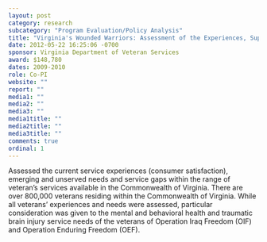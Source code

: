 ```yaml
---
layout: post
category: research
subcategory: "Program Evaluation/Policy Analysis"
title: "Virginia's Wounded Warriors: Assessment of the Experiences, Supportive Service Needs and Service Gaps of Veterans within the Commonwealth of Virginia"
date: 2012-05-22 16:25:06 -0700
sponsor: Virginia Department of Veteran Services
award: $148,780
dates: 2009-2010
role: Co-PI
website: ""
report: ""
media1: ""
media2: ""
media3: ""
media1title: ""
media2title: ""
media3title: ""
comments: true
ordinal: 1
---
```


Assessed the current service experiences (consumer satisfaction), emerging and unserved needs and service gaps within the range of veteran’s services available in the Commonwealth of Virginia. There are over 800,000 veterans residing within the Commonwealth of Virginia. While all veterans’ experiences and needs were assessed, particular consideration was given to the mental and behavioral health and traumatic brain injury service needs of the veterans of Operation Iraq Freedom (OIF) and Operation Enduring Freedom (OEF).
